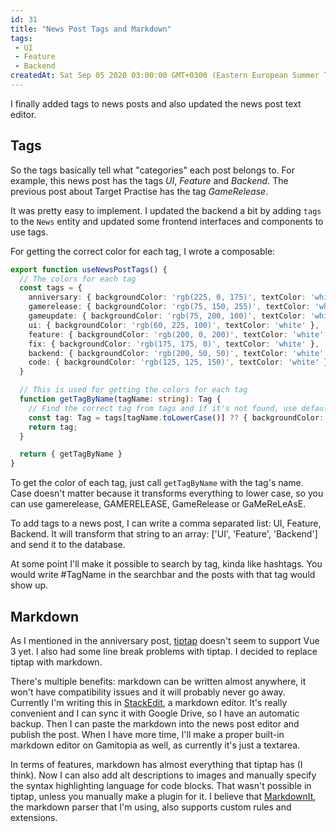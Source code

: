 ```yaml
---
id: 31
title: "News Post Tags and Markdown"
tags:
 - UI
 - Feature
 - Backend
createdAt: Sat Sep 05 2020 03:00:00 GMT+0300 (Eastern European Summer Time)
---
```


I finally added tags to news posts and also updated the news post text editor.

## Tags

So the tags basically tell what "categories" each post belongs to. For example, this news post has the tags _UI_,  _Feature_ and _Backend_. The previous post about Target Practise has the tag _GameRelease_.

It was pretty easy to implement. I updated the backend a bit by adding `tags` to the `News` entity and updated some frontend interfaces and components to use tags.

For getting the correct color for each tag, I wrote a composable:

```ts
export function useNewsPostTags() {
  // The colors for each tag
  const tags = {
    anniversary: { backgroundColor: 'rgb(225, 0, 175)', textColor: 'white' },
    gamerelease: { backgroundColor: 'rgb(75, 150, 255)', textColor: 'white' },
    gameupdate: { backgroundColor: 'rgb(75, 200, 100)', textColor: 'white' },
    ui: { backgroundColor: 'rgb(60, 225, 100)', textColor: 'white' },
    feature: { backgroundColor: 'rgb(200, 0, 200)', textColor: 'white' },
    fix: { backgroundColor: 'rgb(175, 175, 0)', textColor: 'white' },
    backend: { backgroundColor: 'rgb(200, 50, 50)', textColor: 'white' },
    code: { backgroundColor: 'rgb(125, 125, 150)', textColor: 'white' }
  }

  // This is used for getting the colors for each tag
  function getTagByName(tagName: string): Tag {
    // Find the correct tag from tags and if it's not found, use default values
    const tag: Tag = tags[tagName.toLowerCase()] ?? { backgroundColor: 'rgb(175, 175, 175)', textColor: 'white' };
    return tag;
  }

  return { getTagByName }
}
```

To get the color of each tag, just call `getTagByName` with the tag's name. Case doesn't matter because it transforms everything to lower case, so you can use gamerelease, GAMERELEASE, GameRelease or GaMeReLeAsE.

To add tags to a news post, I can write a comma separated list: UI, Feature, Backend. It will transform that string to an array: ['UI', 'Feature', 'Backend'] and send it to the database.

At some point I'll make it possible to search by tag, kinda like hashtags. You would write #TagName in the searchbar and the posts with that tag would show up.

## Markdown

As I mentioned in the anniversary post, [tiptap](https://tiptap.dev/) doesn't seem to support Vue 3 yet. I also had some line break problems with tiptap. I decided to replace tiptap with markdown.

There's multiple benefits: markdown can be written almost anywhere, it won't have compatibility issues and it will probably never go away. Currently I'm writing this in [StackEdit](https://stackedit.io/), a markdown editor. It's really convenient and I can sync it with Google Drive, so I have an automatic backup. Then I can paste the markdown into the news post editor and publish the post. When I have more time, I'll make a proper built-in markdown editor on Gamitopia as well, as currently it's just a textarea.

In terms of features, markdown has almost everything that tiptap has (I think). Now I can also add alt descriptions to images and manually specify the syntax highlighting language for code blocks. That wasn't possible in tiptap, unless you manually make a plugin for it. I believe that [MarkdownIt](https://github.com/markdown-it/markdown-it), the markdown parser that I'm using, also supports custom rules and extensions.